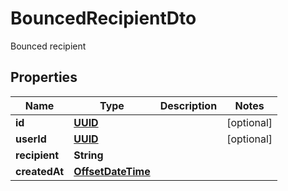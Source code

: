 

# BouncedRecipientDto

Bounced recipient
## Properties

Name | Type | Description | Notes
------------ | ------------- | ------------- | -------------
**id** | [**UUID**](UUID) |  |  [optional]
**userId** | [**UUID**](UUID) |  |  [optional]
**recipient** | **String** |  | 
**createdAt** | [**OffsetDateTime**](OffsetDateTime) |  | 




